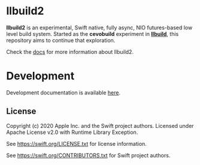 # llbuild2

**llbuild2** is an experimental, Swift native, fully async, NIO futures-based
low level build system. Started as the **cevobuild** experiment in [**llbuild**](https://github.com/apple/swift-llbuild),
this repository aims to continue that exploration.

Check the [docs](Docs/index.md) for more information about llbuild2.

# Development

Development documentation is available [here](Docs/Development.md).

## License

Copyright (c) 2020 Apple Inc. and the Swift project authors.
Licensed under Apache License v2.0 with Runtime Library Exception.

See https://swift.org/LICENSE.txt for license information.

See https://swift.org/CONTRIBUTORS.txt for Swift project authors.
